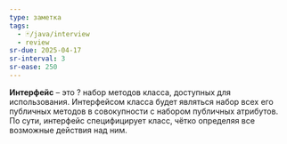 ```yaml
---
type: заметка
tags:
  - 🃏/java/interview
  - review
sr-due: 2025-04-17
sr-interval: 3
sr-ease: 250
---
```

**Интерфейс** – это
?
набор методов класса, доступных для использования. Интерфейсом класса будет являться набор всех его публичных методов в совокупности с набором публичных атрибутов. По сути, интерфейс специфицирует класс, чётко определяя все возможные действия над ним.